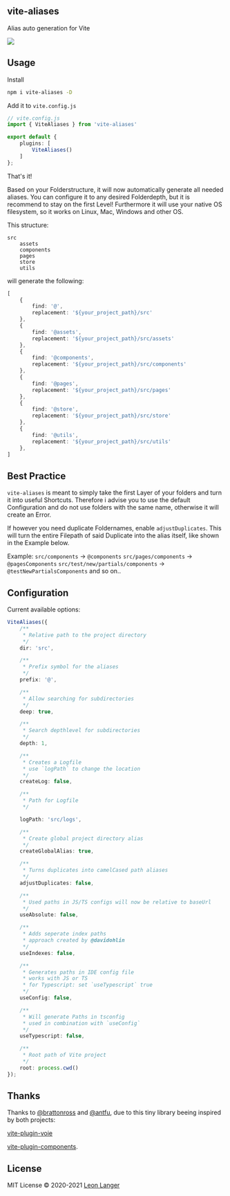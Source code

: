 <h2 align="left">vite-aliases</h2>

<p align="left">Alias auto generation for Vite</p>

<p align="left">
<a href="https://www.npmjs.com/package/vite-aliases">
<img src="https://img.shields.io/npm/v/vite-aliases?color=222&style=flat-square">
</a>
</p>

## Usage

Install

```bash
npm i vite-aliases -D
```

Add it to `vite.config.js`

```ts
// vite.config.js
import { ViteAliases } from 'vite-aliases'

export default {
	plugins: [
		ViteAliases()
	]
};
```

That's it!

Based on your Folderstructure, it will now automatically generate all needed aliases.
You can configure it to any desired Folderdepth, but it is recommend to stay on the first Level!
Furthermore it will use your native OS filesystem, so it works on Linux, Mac, Windows and other OS.

This structure:

```
src
    assets
    components
    pages
    store
    utils
```

will generate the following:

```ts
[
	{
		find: '@',
		replacement: '${your_project_path}/src'
	},
	{
		find: '@assets',
		replacement: '${your_project_path}/src/assets'
	},
	{
		find: '@components',
		replacement: '${your_project_path}/src/components'
	},
	{
		find: '@pages',
		replacement: '${your_project_path}/src/pages'
	},
	{
		find: '@store',
		replacement: '${your_project_path}/src/store'
	},
	{
		find: '@utils',
		replacement: '${your_project_path}/src/utils'
	},
]
```

## Best Practice

`vite-aliases` is meant to simply take the first Layer of your folders and turn it into useful Shortcuts.
Therefore i advise you to use the default Configuration and do not use folders with the same name, otherwise it will create an Error.

If however you need duplicate Foldernames, enable `adjustDuplicates`.
This will turn the entire Filepath of said Duplicate into the alias itself, like shown in the Example below.

Example:
`src/components` -> `@components`
`src/pages/components` -> `@pagesComponents`
`src/test/new/partials/components` -> `@testNewPartialsComponents`
and so on..

## Configuration

Current available options:

```ts
ViteAliases({
	/**
	 * Relative path to the project directory
	 */
	dir: 'src',

	/**
	 * Prefix symbol for the aliases
	 */
	prefix: '@',

	/**
	 * Allow searching for subdirectories
	 */
	deep: true,

	/**
	 * Search depthlevel for subdirectories
	 */
	depth: 1,

	/**
	 * Creates a Logfile
	 * use `logPath` to change the location
	 */
	createLog: false,

	/**
	 * Path for Logfile
	 */

	logPath: 'src/logs',

	/**
	 * Create global project directory alias
	 */
	createGlobalAlias: true,

	/**
	 * Turns duplicates into camelCased path aliases
	 */
	adjustDuplicates: false,

	/**
	 * Used paths in JS/TS configs will now be relative to baseUrl
	 */
	useAbsolute: false,

	/**
	 * Adds seperate index paths
	 * approach created by @davidohlin
	 */
	useIndexes: false,

	/**
	 * Generates paths in IDE config file
	 * works with JS or TS
	 * for Typescript: set `useTypescript` true
	 */
	useConfig: false,

	/**
	 * Will generate Paths in tsconfig
	 * used in combination with `useConfig`
	 */
	useTypescript: false,

	/**
	 * Root path of Vite project
	 */
	root: process.cwd()
});
```

## Thanks

Thanks to [@brattonross](https://github.com/brattonross) and [@antfu](https://github.com/antfu),
due to this tiny library beeing inspired by both projects:

[vite-plugin-voie](https://github.com/vamplate/vite-plugin-voie)

[vite-plugin-components](https://github.com/antfu/vite-plugin-components).

## License

MIT License © 2020-2021 [Leon Langer](https://github.com/subwaytime)

